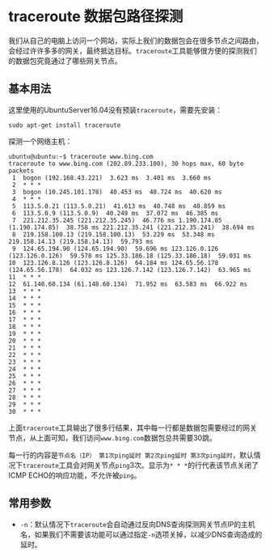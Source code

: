 # traceroute 数据包路径探测

我们从自己的电脑上访问一个网站，实际上我们的数据包会在很多节点之间路由，会经过许许多多的网关，最终抵达目标。`traceroute`工具能够很方便的探测我们的数据包究竟通过了哪些网关节点。

## 基本用法

这里使用的UbuntuServer16.04没有预装`traceroute`，需要先安装：
```
sudo apt-get install traceroute
```

探测一个网络主机：
```
ubuntu@ubuntu:~$ traceroute www.bing.com
traceroute to www.bing.com (202.89.233.100), 30 hops max, 60 byte packets
 1  bogon (192.168.43.221)  3.623 ms  3.401 ms  3.660 ms
 2  * * *
 3  bogon (10.245.101.178)  40.453 ms  40.724 ms  40.620 ms
 4  * * *
 5  113.5.0.21 (113.5.0.21)  41.613 ms  40.748 ms  40.859 ms
 6  113.5.0.9 (113.5.0.9)  40.249 ms  37.072 ms  46.385 ms
 7  221.212.35.245 (221.212.35.245)  46.776 ms 1.190.174.85 (1.190.174.85)  38.758 ms 221.212.35.241 (221.212.35.241)  38.694 ms
 8  219.158.100.13 (219.158.100.13)  53.229 ms  53.348 ms 219.158.14.13 (219.158.14.13)  59.793 ms
 9  124.65.194.90 (124.65.194.90)  59.696 ms 123.126.0.126 (123.126.0.126)  59.578 ms 125.33.186.18 (125.33.186.18)  59.031 ms
10  123.126.8.126 (123.126.8.126)  64.184 ms 124.65.56.178 (124.65.56.178)  64.032 ms 123.126.7.142 (123.126.7.142)  63.965 ms
11  * * *
12  61.148.60.134 (61.148.60.134)  71.952 ms  63.583 ms  66.922 ms
13  * * *
14  * * *
15  * * *
16  * * *
17  * * *
18  * * *
19  * * *
20  * * *
21  * * *
22  * * *
23  * * *
24  * * *
25  * * *
26  * * *
27  * * *
28  * * *
29  * * *
30  * * *
```

上面`traceroute`工具输出了很多行结果，其中每一行都是数据包需要经过的网关节点，从上面可知，我们访问`www.bing.com`数据包总共需要30跳。

每一行的内容是`节点名（IP） 第1次ping延时 第2次ping延时 第3次ping延时`，默认情况下`traceroute`工具会对网关节点`ping`3次。显示为`* * *`的行代表该节点关闭了ICMP ECHO的响应功能，不允许被`ping`。

## 常用参数

* `-n`：默认情况下`traceroute`会自动通过反向DNS查询探测网关节点IP的主机名，如果我们不需要该功能可以通过指定`-n`选项关掉，以减少DNS查询造成的延时。